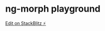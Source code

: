 # ng-morph playground

[Edit on StackBlitz ⚡️](https://stackblitz.com/edit/ts-angular-13-web-container-starter-nzd2ew?file=ng-morph-scripts%2Fscript.ts,src%2Fapp%2Fapp.component.ts)
